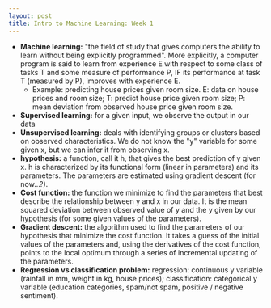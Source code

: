 ```yaml
---
layout: post
title: Intro to Machine Learning: Week 1
---
```


* **Machine learning:** "the field of study that gives computers the ability to learn without being explicitly programmed". More explicitly, a computer program is said to learn from experience E with respect to some class of tasks T and some measure of performance P, IF its performance at task T (measured by P), improves with experience E.
    * Example: predicting house prices given room size. E: data on house prices and room size; T: predict house price given room size; P: mean deviation from observed house price given room size.
* **Supervised learning:** for a given input, we observe the output in our data
* **Unsupervised learning:** deals with identifying groups or clusters based on observed characteristics. We do not know the "y" variable for some given x, but we can infer it from observing x.
* **hypothesis:** a function, call it h, that gives the best prediction of y given x. h is characterized by its functional form (linear in parameters) and its parameters. The parameters are estimated using gradient descent (for now...?).
* **Cost function:** the function we minimize to find the parameters that best describe the relationship between y and x in our data. It is the mean squared deviation between observed value of y and the y given by our hypothesis (for some given values of the parameters).
* **Gradient descent:** the algorithm used to find the parameters of our hypothesis that minimize the cost function. It takes a guess of the initial values of the parameters and, using the derivatives of the cost function, points to the local optimum through a series of incremental updating of the parameters.
* **Regression vs classification problem:** regression: continuous y variable (rainfall in mm, weight in kg, house prices); classification: categorical y variable (education categories, spam/not spam, positive / negative sentiment).
